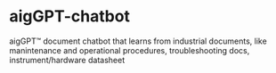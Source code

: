 # aigGPT-chatbot
aigGPT™ document chatbot that learns from industrial documents, like manintenance and operational procedures, troubleshooting docs, instrument/hardware datasheet
